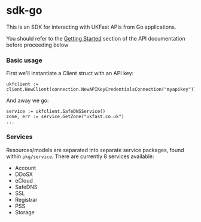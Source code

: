 # sdk-go

This is an SDK for interacting with UKFast APIs from Go applications.

You should refer to the [Getting Started](https://developers.ukfast.io/getting-started) section of the API documentation before proceeding below

### Basic usage

First we'll instantiate a Client struct with an API key:

```
ukfclient := client.NewClient(connection.NewAPIKeyCredentialsConnection("myapikey"))
```

And away we go:

```
service := ukfclient.SafeDNSService()
zone, err := service.GetZone("ukfast.co.uk")
...
```

### Services

Resources/models are separated into separate service packages, found within `pkg/service`.
There are currently 8 services available:

- Account
- DDoSX
- eCloud
- SafeDNS
- SSL
- Registrar
- PSS
- Storage
